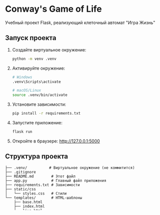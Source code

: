 # Conway's Game of Life

Учебный проект Flask, реализующий клеточный автомат "Игра Жизнь"

## Запуск проекта

1. Создайте виртуальное окружение:
   ```bash
   python -m venv .venv
   ```

2. Активируйте окружение:
   ```bash
   # Windows
   .venv\Scripts\activate
   
   # macOS/Linux
   source .venv/bin/activate
   ```

3. Установите зависимости:
   ```bash
   pip install -r requirements.txt
   ```

4. Запустите приложение:
   ```bash
   flask run
   ```

5. Откройте в браузере: http://127.0.0.1:5000

## Структура проекта
```
├── .venv/          # Виртуальное окружение (не коммитится)
├── .gitignore
├── README.md        # Этот файл
├── app.py           # Главный файл приложения
├── requirements.txt # Зависимости
├── static/css
│   └── styles.css   # Стили
└── templates/       # HTML-шаблоны
    ├── base.html
    ├── index.html
    └── live.html
```

## Технологии
- Python 3.12
- Flask 3.1
- HTML5/CSS3
